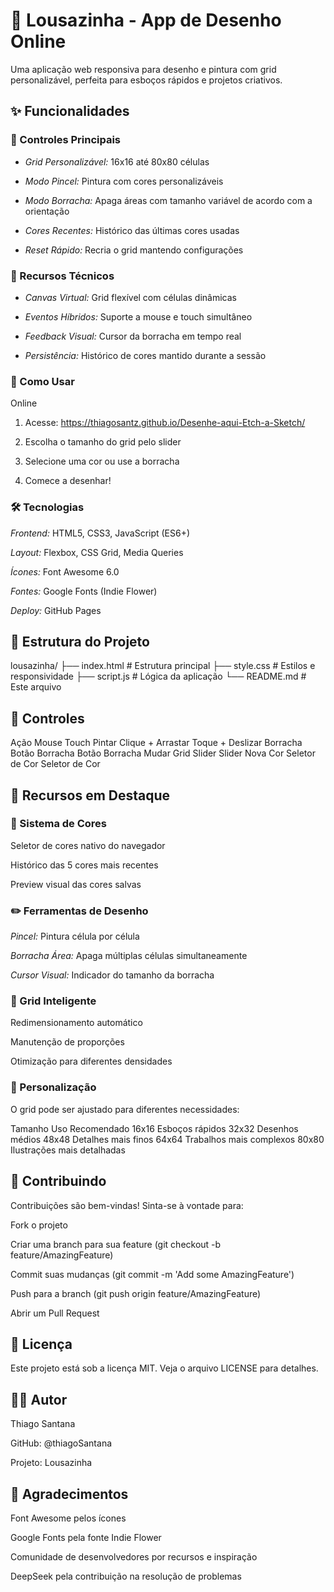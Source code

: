 # 🎨 Lousazinha - App de Desenho Online

Uma aplicação web responsiva para desenho e pintura com grid personalizável, perfeita para esboços rápidos e projetos criativos.

## ✨ Funcionalidades

### 🎯 Controles Principais
- *Grid Personalizável:* 16x16 até 80x80 células

- *Modo Pincel:* Pintura com cores personalizáveis

- *Modo Borracha:* Apaga áreas com tamanho variável de acordo com a orientação

- *Cores Recentes:* Histórico das últimas cores usadas

- *Reset Rápido:* Recria o grid mantendo configurações

### 🎨 Recursos Técnicos
- *Canvas Virtual:* Grid flexível com células dinâmicas

- *Eventos Híbridos:* Suporte a mouse e touch simultâneo

- *Feedback Visual:* Cursor da borracha em tempo real

- *Persistência:* Histórico de cores mantido durante a sessão

### 🚀 Como Usar
Online
1. Acesse: https://thiagosantz.github.io/Desenhe-aqui-Etch-a-Sketch/

2. Escolha o tamanho do grid pelo slider

3. Selecione uma cor ou use a borracha

4. Comece a desenhar!

### 🛠️ Tecnologias
*Frontend:* HTML5, CSS3, JavaScript (ES6+)

*Layout:* Flexbox, CSS Grid, Media Queries

*Ícones:* Font Awesome 6.0

*Fontes:* Google Fonts (Indie Flower)

*Deploy:* GitHub Pages

## 📁 Estrutura do Projeto
lousazinha/
├── index.html          # Estrutura principal
├── style.css           # Estilos e responsividade
├── script.js           # Lógica da aplicação
└── README.md           # Este arquivo

## 🎯 Controles
Ação	    Mouse	            Touch
Pintar	    Clique + Arrastar	Toque + Deslizar
Borracha	Botão Borracha	    Botão Borracha
Mudar Grid	Slider	            Slider
Nova Cor	Seletor de Cor	    Seletor de Cor

## 🌟 Recursos em Destaque

### 🎨 Sistema de Cores
Seletor de cores nativo do navegador

Histórico das 5 cores mais recentes

Preview visual das cores salvas

### ✏️ Ferramentas de Desenho
*Pincel:* Pintura célula por célula

*Borracha Área:* Apaga múltiplas células simultaneamente

*Cursor Visual:* Indicador do tamanho da borracha

### 📐 Grid Inteligente
Redimensionamento automático

Manutenção de proporções

Otimização para diferentes densidades

### 🔧 Personalização
O grid pode ser ajustado para diferentes necessidades:

Tamanho	Uso Recomendado
16x16	Esboços rápidos
32x32	Desenhos médios
48x48	Detalhes mais finos
64x64	Trabalhos  mais complexos
80x80	Ilustrações mais detalhadas

## 🤝 Contribuindo
Contribuições são bem-vindas! Sinta-se à vontade para:

Fork o projeto

Criar uma branch para sua feature (git checkout -b feature/AmazingFeature)

Commit suas mudanças (git commit -m 'Add some AmazingFeature')

Push para a branch (git push origin feature/AmazingFeature)

Abrir um Pull Request

## 📄 Licença
Este projeto está sob a licença MIT. Veja o arquivo LICENSE para detalhes.

## 👨‍💻 Autor
Thiago Santana

GitHub: @thiagoSantana

Projeto: Lousazinha

## 🎉 Agradecimentos
Font Awesome pelos ícones

Google Fonts pela fonte Indie Flower

Comunidade de desenvolvedores por recursos e inspiração

DeepSeek pela contribuição na resolução de problemas

